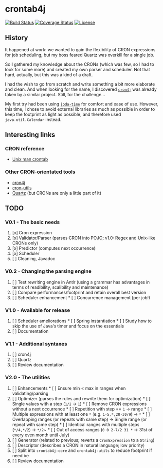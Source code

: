 # crontab4j

[![Build Status][1]][2]
[![Coverage Status][3]][4]
[![License][5]][6]

## History

It happened at work: we wanted to gain the flexibility of CRON expressions for job scheduling, but
my boss feared Quartz was overkill for a single job.

So I gathered my knowledge about the CRONs (which was few, so I had to look for some more) and
created my own parser and scheduler. Not that hard, actually, but this was a kind of a draft.

I had the wish to go from scratch and write something a bit more elaborate and clean. And when
looking for the name, I discovered [``cron4j``][8] was already taken by a similar project. Still,
for the challenge...

My first try had been using [``joda-time``][11] for comfort and ease of use. However, this time, I
chose to avoid external libraries as much as possible in order to keep the footprint as light as
possible, and therefore used ``java.util.Calendar`` instead.

## Interesting links

### CRON reference

* [Unix man crontab][7]

### Other CRON-orientated tools

* [cron4j][8]
* [cron-utils][9]
* [Quartz][10] (but CRONs are only a little part of it)

## TODO

### V0.1 - The basic needs

  1. [x] Cron expression
  2. [x] Validator/Parser (parses CRON into POJO; v1.0: Regex and Unix-like CRONs only)
  3. [x] Predictor (computes next occurrence)
  4. [x] Scheduler
  5. [ ] Cleaning, Javadoc

### V0.2 - Changing the parsing engine

  1. [ ] Test rewriting engine in Antlr (using a grammar has advantages in terms of readibility,
scalibility and maintenance)
  2. [ ] Compare performances/footprint and retain overall best version
  3. [ ] Scheduler enhancement
    * [ ] Concurrence management (per job!)

### V1.0 - Available for release

  1. [ ] Scheduler ameliorations
    * [ ] Spring instantiation
    * [ ] Study how to skip the use of Java's timer and focus on the essentials
  2. [ ] Documentation

### V1.1 - Additional syntaxes

  1. [ ] cron4j
  2. [ ] Quartz
  3. [ ] Review documentation

### V2.0 - The utilities

  1. [ ] Enhancements
    * [ ] Ensure min < max in ranges when validating/parsing
  2. [ ] Optimizer (parses the rules and rewrite them for optimization)
    * [ ] Single values with a step (``1/2`` -> ``1``)
    * [ ] Remove CRON expressions without a next occurrence
    * [ ] Repetition with step == ``1`` -> range
    * [ ] Multiple expressions with at least one ``*`` (e.g. ``1-5,*,20-30/9``) -> ``*``
    * [ ] Overlapping ranges (or repeats with same step) -> Single range (or repeat with same step)
    * [ ] Identical ranges with multiple steps (``*/4,*/2``) -> ``*/2``~
    * [ ] Out of access ranges (``0 0 2-7/2 31 *`` -> 31st of every even month until July)
  3. [ ] Generator (related to previous; reverts a ``CronExpression`` to a ``String``)
  4. [ ] Descriptor (describes a CRON in natural language; low priority)
  5. [ ] Split into ``crontab4j-core`` and ``crontab4j-utils`` to reduce footprint if need be
  6. [ ] Review documentation

[1]: http://img.shields.io/travis/cyChop/crontab4j/master.svg
[2]: https://travis-ci.org/cyChop/crontab4j
[3]: http://img.shields.io/coveralls/cyChop/crontab4j/master.svg
[4]: https://coveralls.io/r/cyChop/crontab4j?branch=master
[5]: https://img.shields.io/badge/license-MIT-blue.svg
[6]: http://opensource.org/licenses/MIT
[7]: http://www.unix.com/man-page/linux/5/crontab/
[8]: http://www.sauronsoftware.it/projects/cron4j/
[9]: https://github.com/jmrozanec/cron-utils
[10]: http://quartz-scheduler.org/
[11]: http://www.joda.org/joda-time/
